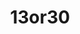 ---
title: 13or30
crosslinks:
- hatchery
- niceguys
- RoastMe
- LivestreamFail
- funny
- BlackPeopleTwitter
- SwordOrSheath
- awfuleyeliner
- reactiongifs
---